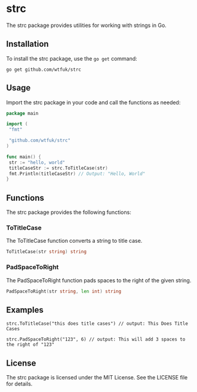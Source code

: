 # strc

The strc package provides utilities for working with strings in Go.

## Installation

To install the strc package, use the `go get` command:

`go get github.com/wtfuk/strc`

## Usage

Import the strc package in your code and call the functions as needed:

```go
package main

import (
 "fmt"

 "github.com/wtfuk/strc"
)

func main() {
 str := "hello, world"
 titleCaseStr := strc.ToTitleCase(str)
 fmt.Println(titleCaseStr) // Output: "Hello, World"
}
```

## Functions

The strc package provides the following functions:

### ToTitleCase

The ToTitleCase function converts a string to title case.

```go
ToTitleCase(str string) string
```

### PadSpaceToRight

The PadSpaceToRight function pads spaces to the right of the given string.

```go
PadSpaceToRight(str string, len int) string
```

## Examples

`
strc.ToTitleCase("this does title cases") // output: This Does Title Cases
`

`
strc.PadSpaceToRight("123", 6) // output: This will add 3 spaces to the right of "123"
`

## License

The strc package is licensed under the MIT License. See the LICENSE file for details.
